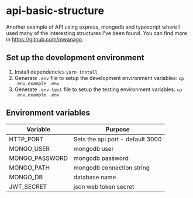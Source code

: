 # api-basic-structure
Another example of API using express, mongodb and typescript where I used many of the interesting structures I've been found. You can find more in https://github.com/mwanago.

## Set up the development environment
  1. Install dependencies `yarn install`
  2. Generate `.env` file to setup the development environment variables: `cp .env.example .env`
  3. Generate `.env.test` file to setup the testing environment variables: `cp .env.example .env`

## Environment variables
| Variable                            | Purpose                                           |
|  ---                                |  ---                                              |
| HTTP_PORT                           | Sets the api port - default 3000                  |
| MONGO_USER                          | mongodb user                                      |
| MONGO_PASSWORD                      | mongodb password                                  |
| MONGO_PATH                          | mongodb connection string                         |
| MONGO_DB                            | database name                                     |
| JWT_SECRET                          | json web token secret                             |

